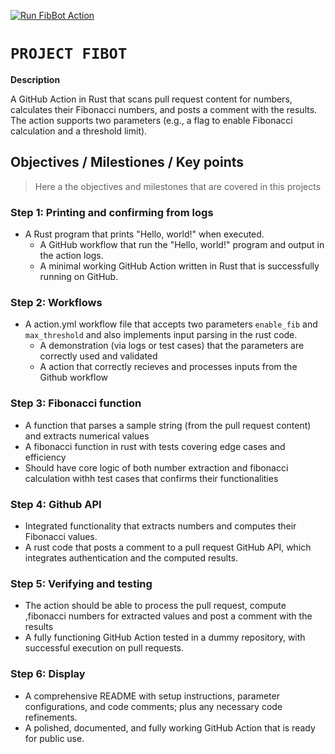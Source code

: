 [![Run FibBot Action](https://github.com/micheal-ndoh/project_fibot/actions/workflows/publish.yml/badge.svg)](https://github.com/micheal-ndoh/project_fibot/actions/workflows/publish.yml)

# `PROJECT FIBOT`

**Description**

 A GitHub Action in Rust that scans pull request content for numbers, calculates their Fibonacci numbers, and posts a comment with the results. The action supports two parameters (e.g., a flag to enable Fibonacci calculation and a threshold limit).

## **Objectives / Milestiones / Key points**

> Here a the objectives and milestones that are covered in this projects

### Step 1: Printing and confirming from logs

- A Rust program that prints "Hello, world!" when executed.
  - A GitHub workflow that run the "Hello, world!" program and output in the action logs.
  - A minimal working GitHub Action written in Rust that is successfully running on GitHub.

### Step 2: Workflows

- A action.yml workflow file that accepts two parameters `enable_fib` and `max_threshold` and also implements input parsing in the rust code.
  - A demonstration (via logs or test cases) that the parameters are correctly used and validated
  - A action that correctly recieves and processes inputs from the Github workflow

### Step 3: Fibonacci function

- A function that parses a sample string (from the pull request content) and extracts numerical values
- A fibonacci function in rust with tests covering edge cases and efficiency
- Should have core logic of both number extraction and fibonacci calculation withh test cases that confirms their functionalities

### Step 4: Github API

- Integrated functionality that extracts numbers and computes their Fibonacci values.
- A rust code that posts a comment to a pull request GitHub API, which integrates authentication and the computed results.

### Step 5: Verifying and testing

- The action should be able to process the pull request, compute ,fibonacci numbers  for extracted values and post a comment with the results
- A fully functioning GitHub Action tested in a dummy repository, with successful execution on pull requests.

### Step 6: Display

- A comprehensive README with setup instructions, parameter configurations, and code comments; plus any necessary code refinements.
- A polished, documented, and fully working GitHub Action that is ready for public use.
